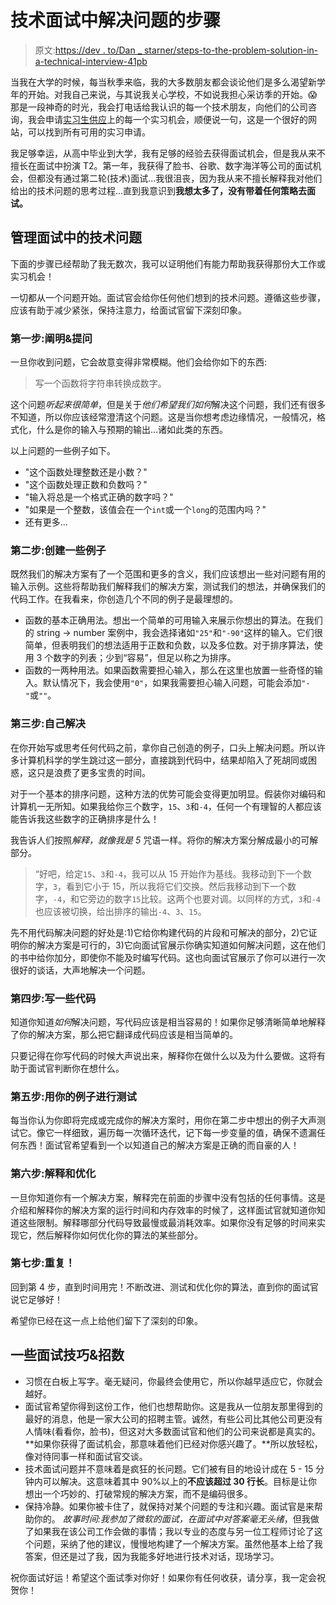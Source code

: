 # 技术面试中解决问题的步骤

> 原文:[https://dev . to/Dan _ starner/steps-to-the-problem-solution-in-a-technical-interview-41pb](https://dev.to/dan_starner/steps-towards-problem-solving-in-a-technical-interview-41pb)

当我在大学的时候，每当秋季来临，我的大多数朋友都会谈论他们是多么渴望新学年的开始。对我自己来说，与其说我关心学校，不如说我担心采访季的开始。😱那是一段神奇的时光，我会打电话给我认识的每一个技术朋友，向他们的公司咨询，我会申请[实习生供应](https://intern.supply/)上的每一个实习机会，顺便说一句，这是一个很好的网站，可以找到所有可用的实习申请。

我足够幸运，从高中毕业到大学，我有足够的经验去获得面试机会，但是我从来不擅长在面试中扮演 T2。第一年，我获得了脸书、谷歌、数字海洋等公司的面试机会，但都没有通过第二轮(技术)面试...我很沮丧，因为我从来不擅长解释我对他们给出的技术问题的思考过程...直到我意识到**我想太多了，没有带着任何策略去面试。**

## 管理面试中的技术问题

下面的步骤已经帮助了我无数次，我可以证明他们有能力帮助我获得那份大工作或实习机会！

一切都从一个问题开始。面试官会给你任何他们想到的技术问题。遵循这些步骤，应该有助于减少紧张，保持注意力，给面试官留下深刻印象。

### 第一步:阐明&提问

一旦你收到问题，它会故意变得非常模糊。他们会给你如下的东西:

> 写一个函数将字符串转换成数字。

这个问题*听起来很简单*，但是关于*他们希望我们如何*解决这个问题，我们还有很多不知道，所以你应该经常澄清这个问题。这是当你想考虑边缘情况，一般情况，格式化，什么是你的输入与预期的输出...诸如此类的东西。

以上问题的一些例子如下。

*   "这个函数处理整数还是小数？"
*   "这个函数处理正数和负数吗？"
*   "输入将总是一个格式正确的数字吗？"
*   "如果是一个整数，该值会在一个`int`或一个`long`的范围内吗？"
*   还有更多...

### 第二步:创建一些例子

既然我们的解决方案有了一个范围和更多的含义，我们应该想出一些对问题有用的输入示例。这些将帮助我们解释我们的解决方案，测试我们的想法，并确保我们的代码工作。在我看来，你创造几个不同的例子是最理想的。

*   函数的基本正确用法。想出一个简单的可用输入来展示你想出的算法。在我们的 string -> number 案例中，我会选择诸如`"25"`和`"-90"`这样的输入。它们很简单，但表明我们的想法适用于正数和负数，以及多位数。对于排序算法，使用 3 个数字的列表；少到“容易”，但足以称之为排序。
*   函数的一两种用法。如果函数需要担心输入，那么在这里也放置一些奇怪的输入。默认情况下，我会使用`"0"`，如果我需要担心输入问题，可能会添加`"-"`或`""`。

### 第三步:自己解决

在你开始写或思考任何代码之前，拿你自己创造的例子，口头上解决问题。所以许多计算机科学的学生跳过这一部分，直接跳到代码中，结果却陷入了死胡同或困惑，这只是浪费了更多宝贵的时间。

对于一个基本的排序问题，这种方法的优势可能会变得更加明显。假装你对编码和计算机一无所知。如果我给你三个数字，`15`、`3`和`-4`，任何一个有理智的人都应该能告诉我这些数字的正确排序是什么！

我告诉人们按照*解释，就像我是 5* 咒语一样。将你的解决方案分解成最小的可解部分。

> “好吧，给定`15`、`3`和`-4`，我可以从 15 开始作为基线。我移动到下一个数字，`3`，看到它小于 15，所以我将它们交换。然后我移动到下一个数字，`-4`，和它旁边的数字`15`比较。这两个也要对调。以同样的方式，`3`和`-4`也应该被切换，给出排序的输出`-4`、`3`、`15`。

先不用代码解决问题的好处是:1)它给你构建代码的片段和可解决的部分，2)它证明你的解决方案是可行的，3)它向面试官展示你确实知道如何解决问题，这在他们的书中给你加分，即使你不能及时编写代码。这也向面试官展示了你可以进行一次很好的谈话，大声地解决一个问题。

### 第四步:写一些代码

知道你知道*如何*解决问题，写代码应该是相当容易的！如果你足够清晰简单地解释了你的解决方案，那么把它翻译成代码应该是相当简单的。

只要记得在你写代码的时候大声说出来，解释你在做什么以及为什么要做。这将有助于面试官判断你在想什么。

### 第五步:用你的例子进行测试

每当你认为你即将完成或完成你的解决方案时，用你在第二步中想出的例子大声测试它。像它一样细致，遍历每一次循环迭代，记下每一步变量的值，确保不遗漏任何东西！面试官希望看到一个以知道自己的解决方案是正确的而自豪的人！

### 第六步:解释和优化

一旦你知道你有一个解决方案，解释完在前面的步骤中没有包括的任何事情。这是介绍和解释你的解决方案的运行时间和内存效率的时候了，这样面试官就知道你知道这些限制。解释哪部分代码导致最慢或最消耗效率。如果你没有足够的时间来实现它，然后解释你如何优化你的算法的某些部分。

### 第七步:重复！

回到第 4 步，直到时间用完！不断改进、测试和优化你的算法，直到你的面试官说它足够好！

希望你已经在这一点上给他们留下了深刻的印象。

## 一些面试技巧&招数

*   习惯在白板上写字。毫无疑问，你最终会使用它，所以你越早适应它，你就会越好。
*   面试官希望你得到这份工作，他们也想帮助你。这是我从一位朋友那里得到的最好的消息，他是一家大公司的招聘主管。诚然，有些公司比其他公司更没有人情味(看看你，脸书)，但这对大多数面试官和他们的公司来说都是真实的。**如果你获得了面试机会，那意味着他们已经对你感兴趣了。**所以放轻松，像对待同事一样和面试官交谈。
*   技术面试问题并不意味着是疯狂的长问题。它们被有目的地设计成在 5 - 15 分钟内可以解决。这意味着其中 90%以上的**不应该超过 30 行长**。目标是让你想出一个巧妙的、打破常规的解决方案，而不是编码很多。
*   保持冷静。如果你被卡住了，就保持对某个问题的专注和兴趣。面试官是来帮助你的。 *故事时间:*我参加了微软的面试，在面试中*对答案毫无头绪*，但我做了如果我在该公司工作会做的事情；我以专业的态度与另一位工程师讨论了这个问题，采纳了他的建议，慢慢地构建了一个解决方案。虽然他基本上给了我答案，但还是过了我，因为我能多好地进行技术对话，现场学习。

祝你面试好运！希望这个面试季对你好！如果你有任何收获，请分享，我一定会祝贺你！